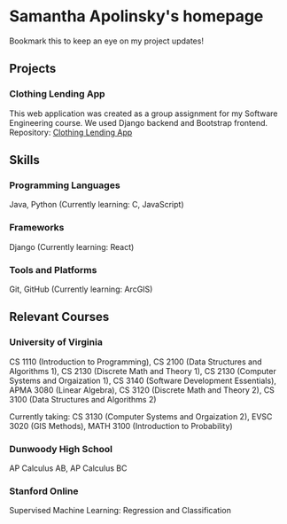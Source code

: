 # Samantha Apolinsky's homepage
Bookmark this to keep an eye on my project updates!

## Projects
### Clothing Lending App
This web application was created as a group assignment for my Software Engineering course. We used Django backend and Bootstrap frontend. 
Repository: [Clothing Lending App](https://github.com/samapolinsky/clothing-lending)

## Skills
### Programming Languages
Java, Python
(Currently learning: C, JavaScript)
### Frameworks
Django
(Currently learning: React)
### Tools and Platforms
Git, GitHub
(Currently learning: ArcGIS)

## Relevant Courses
### University of Virginia
CS 1110 (Introduction to Programming), CS 2100 (Data Structures and Algorithms 1), CS 2130 (Discrete Math and Theory 1), CS 2130 (Computer Systems and Orgaization 1), CS 3140 (Software Development Essentials), APMA 3080 (Linear Algebra), CS 3120 (Discrete Math and Theory 2), CS 3100 (Data Structures and Algorithms 2)

Currently taking: CS 3130 (Computer Systems and Orgaization 2), EVSC 3020 (GIS Methods), MATH 3100 (Introduction to Probability)
### Dunwoody High School
AP Calculus AB, AP Calculus BC
### Stanford Online
Supervised Machine Learning: Regression and Classification

